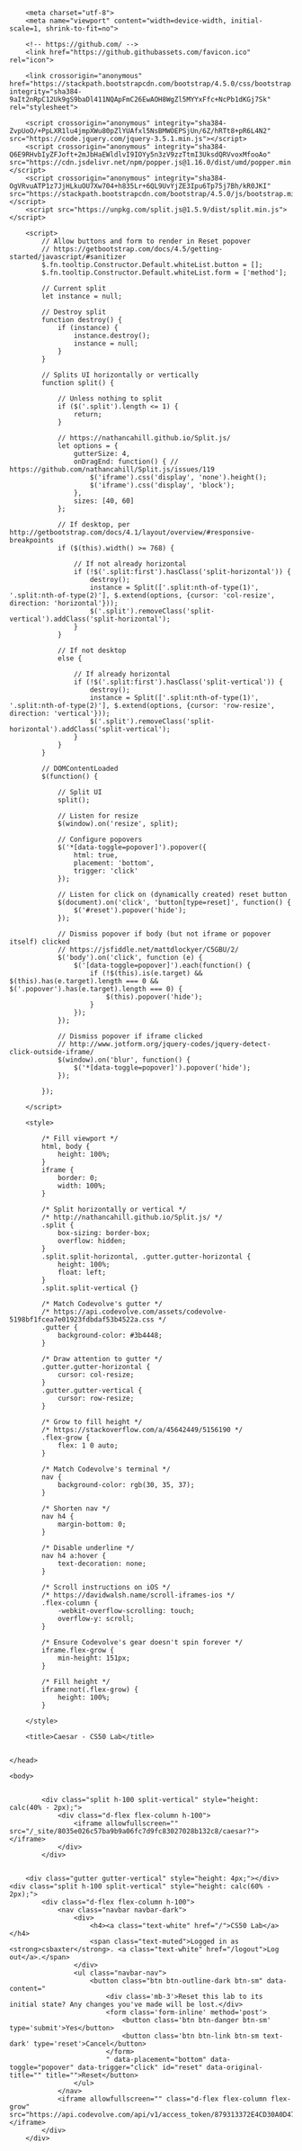 <html lang="en"><head>

        <meta charset="utf-8">
        <meta name="viewport" content="width=device-width, initial-scale=1, shrink-to-fit=no">

        <!-- https://github.com/ -->
        <link href="https://github.githubassets.com/favicon.ico" rel="icon">

        <link crossorigin="anonymous" href="https://stackpath.bootstrapcdn.com/bootstrap/4.5.0/css/bootstrap.min.css" integrity="sha384-9aIt2nRpC12Uk9gS9baDl411NQApFmC26EwAOH8WgZl5MYYxFfc+NcPb1dKGj7Sk" rel="stylesheet">

        <script crossorigin="anonymous" integrity="sha384-ZvpUoO/+PpLXR1lu4jmpXWu80pZlYUAfxl5NsBMWOEPSjUn/6Z/hRTt8+pR6L4N2" src="https://code.jquery.com/jquery-3.5.1.min.js"></script>
        <script crossorigin="anonymous" integrity="sha384-Q6E9RHvbIyZFJoft+2mJbHaEWldlvI9IOYy5n3zV9zzTtmI3UksdQRVvoxMfooAo" src="https://cdn.jsdelivr.net/npm/popper.js@1.16.0/dist/umd/popper.min.js"></script>
        <script crossorigin="anonymous" integrity="sha384-OgVRvuATP1z7JjHLkuOU7Xw704+h835Lr+6QL9UvYjZE3Ipu6Tp75j7Bh/kR0JKI" src="https://stackpath.bootstrapcdn.com/bootstrap/4.5.0/js/bootstrap.min.js"></script>
        <script src="https://unpkg.com/split.js@1.5.9/dist/split.min.js"></script>

        <script>
            // Allow buttons and form to render in Reset popover
            // https://getbootstrap.com/docs/4.5/getting-started/javascript/#sanitizer
            $.fn.tooltip.Constructor.Default.whiteList.button = [];
            $.fn.tooltip.Constructor.Default.whiteList.form = ['method'];

            // Current split
            let instance = null;

            // Destroy split
            function destroy() {
                if (instance) {
                    instance.destroy();
                    instance = null;
                }
            }

            // Splits UI horizontally or vertically
            function split() {

                // Unless nothing to split
                if ($('.split').length <= 1) {
                    return;
                }

                // https://nathancahill.github.io/Split.js/
                let options = {
                    gutterSize: 4,
                    onDragEnd: function() { // https://github.com/nathancahill/Split.js/issues/119
                        $('iframe').css('display', 'none').height();
                        $('iframe').css('display', 'block');
                    },
                    sizes: [40, 60]
                };

                // If desktop, per http://getbootstrap.com/docs/4.1/layout/overview/#responsive-breakpoints
                if ($(this).width() >= 768) {

                    // If not already horizontal
                    if (!$('.split:first').hasClass('split-horizontal')) {
                        destroy();
                        instance = Split(['.split:nth-of-type(1)', '.split:nth-of-type(2)'], $.extend(options, {cursor: 'col-resize', direction: 'horizontal'}));
                        $('.split').removeClass('split-vertical').addClass('split-horizontal');
                    }
                }

                // If not desktop
                else {

                    // If already horizontal
                    if (!$('.split:first').hasClass('split-vertical')) {
                        destroy();
                        instance = Split(['.split:nth-of-type(1)', '.split:nth-of-type(2)'], $.extend(options, {cursor: 'row-resize', direction: 'vertical'}));
                        $('.split').removeClass('split-horizontal').addClass('split-vertical');
                    }
                }
            }

            // DOMContentLoaded
            $(function() {

                // Split UI
                split();

                // Listen for resize
                $(window).on('resize', split);

                // Configure popovers
                $('*[data-toggle=popover]').popover({
                    html: true,
                    placement: 'bottom',
                    trigger: 'click'
                });

                // Listen for click on (dynamically created) reset button
                $(document).on('click', 'button[type=reset]', function() {
                    $('#reset').popover('hide');
                });

                // Dismiss popover if body (but not iframe or popover itself) clicked
                // https://jsfiddle.net/mattdlockyer/C5GBU/2/
                $('body').on('click', function (e) {
                    $('[data-toggle=popover]').each(function() {
                        if (!$(this).is(e.target) && $(this).has(e.target).length === 0 && $('.popover').has(e.target).length === 0) {
                            $(this).popover('hide');
                        }
                    });
                });

                // Dismiss popover if iframe clicked
                // http://www.jotform.org/jquery-codes/jquery-detect-click-outside-iframe/
                $(window).on('blur', function() {
                    $('*[data-toggle=popover]').popover('hide');
                });

            });

        </script>

        <style>

            /* Fill viewport */
            html, body {
                height: 100%;
            }
            iframe {
                border: 0;
                width: 100%;
            }

            /* Split horizontally or vertical */
            /* http://nathancahill.github.io/Split.js/ */
            .split {
                box-sizing: border-box;
                overflow: hidden;
            }
            .split.split-horizontal, .gutter.gutter-horizontal {
                height: 100%;
                float: left;
            }
            .split.split-vertical {}

            /* Match Codevolve's gutter */
            /* https://api.codevolve.com/assets/codevolve-5198bf1fcea7e01923fdbdaf53b4522a.css */
            .gutter {
                background-color: #3b4448;
            }

            /* Draw attention to gutter */
            .gutter.gutter-horizontal {
                cursor: col-resize;
            }
            .gutter.gutter-vertical {
                cursor: row-resize;
            }

            /* Grow to fill height */
            /* https://stackoverflow.com/a/45642449/5156190 */
            .flex-grow {
                flex: 1 0 auto;
            }

            /* Match Codevolve's terminal */
            nav {
                background-color: rgb(30, 35, 37);
            }

            /* Shorten nav */
            nav h4 {
                margin-bottom: 0;
            }

            /* Disable underline */
            nav h4 a:hover {
                text-decoration: none;
            }

            /* Scroll instructions on iOS */
            /* https://davidwalsh.name/scroll-iframes-ios */
            .flex-column {
                -webkit-overflow-scrolling: touch;
                overflow-y: scroll;
            }

            /* Ensure Codevolve's gear doesn't spin forever */
            iframe.flex-grow {
                min-height: 151px;
            }

            /* Fill height */
            iframe:not(.flex-grow) {
                height: 100%;
            }

        </style>

        <title>Caesar - CS50 Lab</title>
        

    </head>

    <body>

        
            <div class="split h-100 split-vertical" style="height: calc(40% - 2px);">
                <div class="d-flex flex-column h-100">
                    <iframe allowfullscreen="" src="/_site/8035e026c57ba9b9a06fc7d9fc83027028b132c8/caesar?"></iframe>
                </div>
            </div>
        

        <div class="gutter gutter-vertical" style="height: 4px;"></div><div class="split h-100 split-vertical" style="height: calc(60% - 2px);">
            <div class="d-flex flex-column h-100">
                <nav class="navbar navbar-dark">
                    <div>
                        <h4><a class="text-white" href="/">CS50 Lab</a></h4>
                        <span class="text-muted">Logged in as <strong>csbaxter</strong>. <a class="text-white" href="/logout">Log out</a>.</span>
                    </div>
                    <ul class="navbar-nav">
                        <button class="btn btn-outline-dark btn-sm" data-content="
                            <div class='mb-3'>Reset this lab to its initial state? Any changes you've made will be lost.</div>
                            <form class='form-inline' method='post'>
                                <button class='btn btn-danger btn-sm' type='submit'>Yes</button>
                                <button class='btn btn-link btn-sm text-dark' type='reset'>Cancel</button>
                            </form>
                            " data-placement="bottom" data-toggle="popover" data-trigger="click" id="reset" data-original-title="" title="">Reset</button>
                    </ul>
                </nav>
                <iframe allowfullscreen="" class="d-flex flex-column flex-grow" src="https://api.codevolve.com/api/v1/access_token/879313372E4CD30A0D472E93A91F7461"></iframe>
            </div>
        </div>
    


</body></html>
